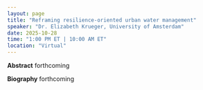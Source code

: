```yaml
---
layout: page
title: "Reframing resilience-oriented urban water management"
speaker: "Dr. Elizabeth Krueger, University of Amsterdam"
date: 2025-10-28
time: "1:00 PM ET | 10:00 AM ET"
location: "Virtual"
---
```


**Abstract**
forthcoming

**Biography**
forthcoming
